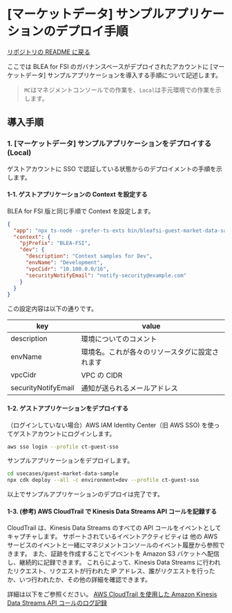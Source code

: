 # [マーケットデータ] サンプルアプリケーションのデプロイ手順

[リポジトリの README に戻る](../README.md)

ここでは BLEA for FSI のガバナンスベースがデプロイされたアカウントに [マーケットデータ] サンプルアプリケーションを導入する手順について記述します。

> `MC`はマネジメントコンソールでの作業を、`Local`は手元環境での作業を示します。

## 導入手順

### 1. [マーケットデータ] サンプルアプリケーションをデプロイする(Local)

ゲストアカウントに SSO で認証している状態からのデプロイメントの手順を示します。

#### 1-1. ゲストアプリケーションの Context を設定する

BLEA for FSI 版と同じ手順で Context を設定します。

```json
{
  "app": "npx ts-node --prefer-ts-exts bin/bleafsi-guest-market-data-sample.ts",
  "context": {
    "pjPrefix": "BLEA-FSI",
    "dev": {
      "description": "Context samples for Dev",
      "envName": "Development",
      "vpcCidr": "10.100.0.0/16",
      "securityNotifyEmail": "notify-security@example.com"
    }
  }
}
```

この設定内容は以下の通りです。

| key                 | value                                          |
| ------------------- | ---------------------------------------------- |
| description         | 環境についてのコメント                         |
| envName             | 環境名。これが各々のリソースタグに設定されます |
| vpcCidr             | VPC の CIDR                                    |
| securityNotifyEmail | 通知が送られるメールアドレス                   |

#### 1-2. ゲストアプリケーションをデプロイする

（ログインしていない場合）AWS IAM Identity Center（旧 AWS SSO) を使ってゲストアカウントにログインします。

```sh
aws sso login --profile ct-guest-sso
```

サンプルアプリケーションをデプロイします。

```sh
cd usecases/guest-market-data-sample
npx cdk deploy --all -c environment=dev --profile ct-guest-sso
```

以上でサンプルアプリケーションのデプロイは完了です。

#### 1-3. (参考) AWS CloudTrail で Kinesis Data Streams API コールを記録する

CloudTrail は、Kinesis Data Streams のすべての API コールをイベントとしてキャプチャします。
サポートされているイベントアクティビティは 他の AWS サービスのイベントと一緒にマネジメントコンソールのイベント履歴から参照できます。
また、証跡を作成することでイベントを Amazon S3 バケットへ配信し、継続的に記録できます。
これらによって、Kinesis Data Streams に行われたリクエスト、リクエストが行われた IP アドレス、誰がリクエストを行ったか、いつ行われたか、その他の詳細を確認できます。

詳細は以下をご参照ください。
[AWS CloudTrail を使用した Amazon Kinesis Data Streams API コールのログ記録](https://docs.aws.amazon.com/ja_jp/streams/latest/dev/logging-using-cloudtrail.html)
